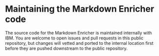 <!--
# Copyright 2022, 2023 IBM Inc. All rights reserved
# SPDX-License-Identifier: Apache2.0
# Last updated: 2023-05-01
-->


# Maintaining the Markdown Enricher code


The source code for the Markdown Enricher is maintained internally with IBM. You are welcome to open issues and pull requests in this public repository, but changes will vetted and ported to the internal location first before they are pushed downstream to the public repository.



